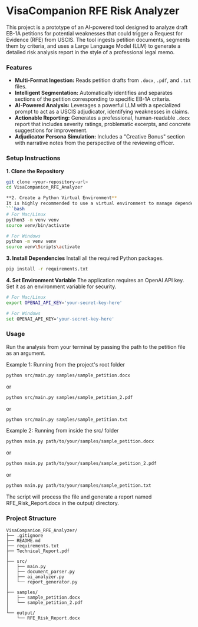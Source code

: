 # VisaCompanion RFE Risk Analyzer

This project is a prototype of an AI-powered tool designed to analyze draft EB-1A petitions for potential weaknesses that could trigger a Request for Evidence (RFE) from USCIS. The tool ingests petition documents, segments them by criteria, and uses a Large Language Model (LLM) to generate a detailed risk analysis report in the style of a professional legal memo.

### Features

-   **Multi-Format Ingestion:** Reads petition drafts from `.docx`, `.pdf`, and `.txt` files.
-   **Intelligent Segmentation:** Automatically identifies and separates sections of the petition corresponding to specific EB-1A criteria.
-   **AI-Powered Analysis:** Leverages a powerful LLM with a specialized prompt to act as a USCIS adjudicator, identifying weaknesses in claims.
-   **Actionable Reporting:** Generates a professional, human-readable `.docx` report that includes severity ratings, problematic excerpts, and concrete suggestions for improvement.
-   **Adjudicator Persona Simulation:** Includes a "Creative Bonus" section with narrative notes from the perspective of the reviewing officer.

### Setup Instructions

**1. Clone the Repository**
```bash
git clone <your-repository-url>
cd VisaCompanion_RFE_Analyzer

**2. Create a Python Virtual Environment**
It is highly recommended to use a virtual environment to manage dependencies.
```bash
# For Mac/Linux
python3 -m venv venv
source venv/bin/activate

# For Windows
python -m venv venv
source venv\Scripts\activate
```

**3. Install Dependencies**
Install all the required Python packages.
```bash
pip install -r requirements.txt
```

**4. Set Environment Variable**
The application requires an OpenAI API key. Set it as an environment variable for security.
```bash
# For Mac/Linux
export OPENAI_API_KEY='your-secret-key-here'

# For Windows
set OPENAI_API_KEY='your-secret-key-here'
```

### Usage

Run the analysis from your terminal by passing the path to the petition file as an argument.

Example 1: Running from the project's root folder
```bash
python src/main.py samples/sample_petition.docx
```
or
```bash
python src/main.py samples/sample_petition_2.pdf
```
or
```bash
python src/main.py samples/sample_petition.txt
```
Example 2: Running from inside the src/ folder
```bash
python main.py path/to/your/samples/sample_petition.docx
```
or
```bash
python main.py path/to/your/samples/sample_petition_2.pdf
```
or
```bash
python main.py path/to/your/samples/sample_petition.txt
```

The script will process the file and generate a report named RFE_Risk_Report.docx in the output/ directory.

### Project Structure

```
VisaCompanion_RFE_Analyzer/
├── .gitignore
├── README.md
├── requirements.txt
├── Technical_Report.pdf
│
├── src/
│   ├── main.py
│   ├── document_parser.py
│   ├── ai_analyzer.py
│   └── report_generator.py
│
├── samples/
│   ├── sample_petition.docx
│   └── sample_petition_2.pdf
│
└── output/
    └── RFE_Risk_Report.docx
```